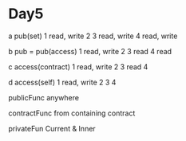 # Day5

a pub(set)
1 read, write
2
3 read, write
4 read, write

b pub = pub(access)
1 read, write
2 
3 read
4 read

c access(contract)
1 read, write
2 
3 read
4 

d access(self)
1 read, write
2
3
4

publicFunc
anywhere

contractFunc
from containing contract

 privateFun
 Current & Inner